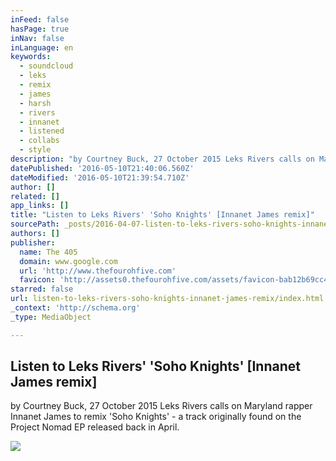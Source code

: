 ```yaml
---
inFeed: false
hasPage: true
inNav: false
inLanguage: en
keywords:
  - soundcloud
  - leks
  - remix
  - james
  - harsh
  - rivers
  - innanet
  - listened
  - collabs
  - style
description: "by Courtney Buck, 27 October 2015 Leks Rivers calls on Maryland rapper Innanet James to remix 'Soho Knights' - a track originally found on the Project Nomad EP released back in April."
datePublished: '2016-05-10T21:40:06.560Z'
dateModified: '2016-05-10T21:39:54.710Z'
author: []
related: []
app_links: []
title: "Listen to Leks Rivers' 'Soho Knights' [Innanet James remix]"
sourcePath: _posts/2016-04-07-listen-to-leks-rivers-soho-knights-innanet-james-remix.md
authors: []
publisher:
  name: The 405
  domain: www.google.com
  url: 'http://www.thefourohfive.com'
  favicon: 'http://assets0.thefourohfive.com/assets/favicon-bab12b69cc4670982cd92bfbf0f4da6b.ico'
starred: false
url: listen-to-leks-rivers-soho-knights-innanet-james-remix/index.html
_context: 'http://schema.org'
_type: MediaObject

---
```

<article style=""><h1>Listen to Leks Rivers' 'Soho Knights' [Innanet James remix]</h1><p>by Courtney Buck, 27 October 2015 Leks Rivers calls on Maryland rapper Innanet James to remix 'Soho Knights' - a track originally found on the Project Nomad EP released back in April.</p><img src="http://assets2.thefourohfive.com/data/40450/medium_picture/soho-knights.jpg?1445892879" /></article>